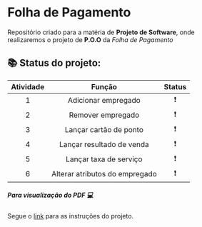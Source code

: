 # Folha de Pagamento
Repositório criado para a matéria de **Projeto de Software**, onde realizaremos o projeto de **P.O.O** da _Folha de Pagamento_

## :books: Status do projeto:
|Atividade   | Função   | Status
|:------------:|:----------:|:-------:
| 1   | Adicionar empregado    | :heavy_exclamation_mark:
| 2   | Remover empregado     | :heavy_exclamation_mark:
| 3   | Lançar cartão de ponto    | :heavy_exclamation_mark:
| 4   | Lançar resultado de venda   | :heavy_exclamation_mark:
| 5   | Lançar taxa de serviço | :heavy_exclamation_mark:
| 6   | Alterar atributos do empregado | :heavy_exclamation_mark:

##### **Para visualização do PDF** :computer:
Segue o [link](https://github.com/carolnesso/Folha-de-Pagamento/blob/main/documento/folha_pagamento.pdf) para as instruções do projeto.